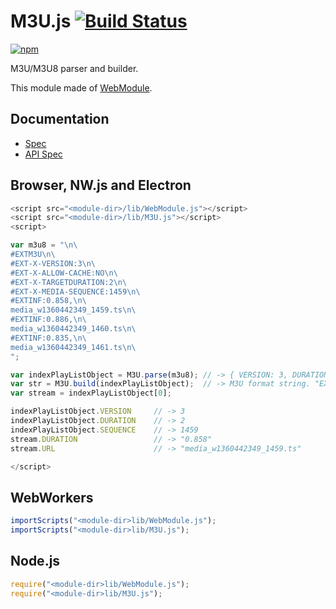 # M3U.js [![Build Status](https://travis-ci.org/uupaa/M3U.js.svg)](https://travis-ci.org/uupaa/M3U.js)

[![npm](https://nodei.co/npm/uupaa.m3u.js.svg?downloads=true&stars=true)](https://nodei.co/npm/uupaa.m3u.js/)

M3U/M3U8 parser and builder.

This module made of [WebModule](https://github.com/uupaa/WebModule).

## Documentation
- [Spec](https://github.com/uupaa/M3U.js/wiki/)
- [API Spec](https://github.com/uupaa/M3U.js/wiki/M3U)

## Browser, NW.js and Electron

```js
<script src="<module-dir>/lib/WebModule.js"></script>
<script src="<module-dir>/lib/M3U.js"></script>
<script>

var m3u8 = "\n\
#EXTM3U\n\
#EXT-X-VERSION:3\n\
#EXT-X-ALLOW-CACHE:NO\n\
#EXT-X-TARGETDURATION:2\n\
#EXT-X-MEDIA-SEQUENCE:1459\n\
#EXTINF:0.858,\n\
media_w1360442349_1459.ts\n\
#EXTINF:0.886,\n\
media_w1360442349_1460.ts\n\
#EXTINF:0.835,\n\
media_w1360442349_1461.ts\n\
";

var indexPlayListObject = M3U.parse(m3u8); // -> { VERSION: 3, DURATION: 2, ... }
var str = M3U.build(indexPlayListObject);  // -> M3U format string. "EXTM3U\n...."
var stream = indexPlayListObject[0];

indexPlayListObject.VERSION     // -> 3
indexPlayListObject.DURATION    // -> 2
indexPlayListObject.SEQUENCE    // -> 1459
stream.DURATION                 // -> "0.858"
stream.URL                      // -> "media_w1360442349_1459.ts"

</script>
```

## WebWorkers

```js
importScripts("<module-dir>lib/WebModule.js");
importScripts("<module-dir>lib/M3U.js");

```

## Node.js

```js
require("<module-dir>lib/WebModule.js");
require("<module-dir>lib/M3U.js");

```


